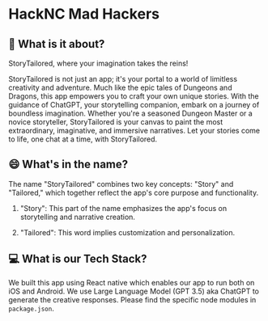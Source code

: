 # HackNC Mad Hackers

## :rocket: What is it about? 

StoryTailored, where your imagination takes the reins! 

StoryTailored is not just an app; it's your portal to a world of limitless creativity and adventure. Much like the epic tales of Dungeons and Dragons, this app empowers you to craft your own unique stories. With the guidance of ChatGPT, your storytelling companion, embark on a journey of boundless imagination. Whether you're a seasoned Dungeon Master or a novice storyteller, StoryTailored is your canvas to paint the most extraordinary, imaginative, and immersive narratives. Let your stories come to life, one chat at a time, with StoryTailored.

## 😄 What's in the name?

The name "StoryTailored" combines two key concepts: "Story" and "Tailored," which together reflect the app's core purpose and functionality.

1. "Story": This part of the name emphasizes the app's focus on storytelling and narrative creation.

2. "Tailored": This word implies customization and personalization.

## 💻 What is our Tech Stack?

We built this app using React native which enables our app to run both on iOS and Android.
We use Large Language Model (GPT 3.5) aka ChatGPT to generate the creative responses. 
Please find the specific node modules in `package.json`.
